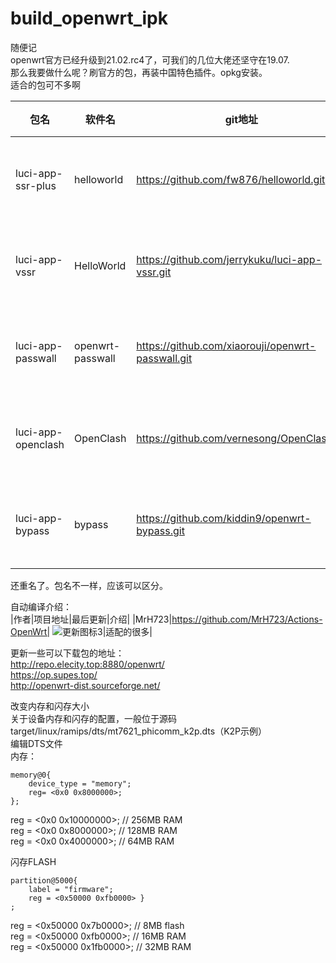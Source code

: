 # build_openwrt_ipk
随便记  
openwrt官方已经升级到21.02.rc4了，可我们的几位大佬还坚守在19.07.  
那么我要做什么呢？刷官方的包，再装中国特色插件。opkg安装。  
适合的包可不多啊  


|包名                   | 软件名         | git地址                                               | 备注    |  
|------               |------     | ------                                              |------  |  
|luci-app-ssr-plus     |helloworld      |https://github.com/fw876/helloworld.git            | ![更新图标1](https://img.shields.io/github/last-commit/fw876/helloworld )          |  
|luci-app-vssr         |HelloWorld     |https://github.com/jerrykuku/luci-app-vssr.git      | ![更新图标2](https://img.shields.io/github/last-commit/jerrykuku/luci-app-vssr )  |
|luci-app-passwall| openwrt-passwall|https://github.com/xiaorouji/openwrt-passwall.git    | ![更新图标2](https://img.shields.io/github/last-commit/xiaorouji/openwrt-passwall )  |
|luci-app-openclash    |OpenClash      |https://github.com/vernesong/OpenClash.git           | ![更新图标3](https://img.shields.io/github/last-commit/vernesong/OpenClash )      |  
|luci-app-bypass    |bypass      |https://github.com/kiddin9/openwrt-bypass.git           | ![更新图标3](https://img.shields.io/github/last-commit/kiddin9/openwrt-bypass )  |

还重名了。包名不一样，应该可以区分。

自动编译介绍：   
|作者|项目地址|最后更新|介绍|
|MrH723|https://github.com/MrH723/Actions-OpenWrt| ![更新图标3](https://img.shields.io/github/last-commit/MrH723/Actions-OpenWrt )|适配的很多|




更新一些可以下载包的地址：  
http://repo.elecity.top:8880/openwrt/  
https://op.supes.top/  
http://openwrt-dist.sourceforge.net/  

改变内存和闪存大小  
关于设备内存和闪存的配置，一般位于源码target/linux/ramips/dts/mt7621_phicomm_k2p.dts（K2P示例）  
编辑DTS文件  
内存：  
```
memory@0{
	device_type = "memory";
	reg= <0x0 0x8000000>;
};
```

reg = <0x0 0x10000000>; // 256MB RAM  
reg = <0x0 0x8000000>; // 128MB RAM  
reg = <0x0 0x4000000>; // 64MB RAM  

闪存FLASH        
```
partition@5000{
	label = "firmware";
	reg = <0x50000 0xfb0000> }
;
```

reg = <0x50000 0x7b0000>; // 8MB flash  
reg = <0x50000 0xfb0000>; // 16MB RAM  
reg = <0x50000 0x1fb0000>; // 32MB RAM  
           
